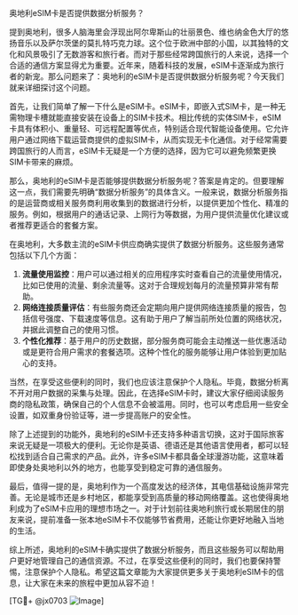 奥地利eSIM卡是否提供数据分析服务？

提到奥地利，很多人脑海里会浮现出阿尔卑斯山的壮丽景色、维也纳金色大厅的悠扬音乐以及萨尔茨堡的莫扎特巧克力球。这个位于欧洲中部的小国，以其独特的文化和风景吸引了无数游客和旅行者。而对于那些经常跨国旅行的人来说，选择一个合适的通信方案显得尤为重要。近年来，随着科技的发展，eSIM卡逐渐成为旅行者的新宠。那么问题来了：奥地利的eSIM卡是否提供数据分析服务呢？今天我们就来详细探讨这个问题。

首先，让我们简单了解一下什么是eSIM卡。eSIM卡，即嵌入式SIM卡，是一种无需物理卡槽就能直接安装在设备上的SIM卡技术。相比传统的实体SIM卡，eSIM卡具有体积小、重量轻、可远程配置等优点，特别适合现代智能设备使用。它允许用户通过网络下载运营商提供的虚拟SIM卡，从而实现无卡化通信。对于经常需要跨国旅行的人而言，eSIM卡无疑是一个方便的选择，因为它可以避免频繁更换SIM卡带来的麻烦。

那么，奥地利的eSIM卡是否能够提供数据分析服务呢？答案是肯定的。但要理解这一点，我们需要先明确“数据分析服务”的具体含义。一般来说，数据分析服务指的是运营商或相关服务商利用收集到的数据进行分析，以提供更加个性化、精准的服务。例如，根据用户的通话记录、上网行为等数据，为用户提供流量优化建议或者推荐更适合的套餐方案。

在奥地利，大多数主流的eSIM卡供应商确实提供了数据分析服务。这些服务通常包括以下几个方面：

1. **流量使用监控**：用户可以通过相关的应用程序实时查看自己的流量使用情况，比如已使用的流量、剩余流量等。这对于合理规划每月的流量预算非常有帮助。
2. **网络连接质量评估**：有些服务商还会定期向用户提供网络连接质量的报告，包括信号强度、下载速度等信息。这有助于用户了解当前所处位置的网络状况，并据此调整自己的使用习惯。
3. **个性化推荐**：基于用户的历史数据，部分服务商可能会主动推送一些优惠活动或是更符合用户需求的套餐选项。这种个性化的服务能够让用户体验到更加贴心的支持。

当然，在享受这些便利的同时，我们也应该注意保护个人隐私。毕竟，数据分析离不开对用户数据的采集与处理。因此，在选择eSIM卡时，建议大家仔细阅读服务商的隐私政策，确保自己的个人信息不会被滥用。同时，也可以考虑启用一些安全设置，如双重身份验证等，进一步提高账户的安全性。

除了上述提到的功能外，奥地利的eSIM卡还支持多种语言切换，这对于国际旅客来说无疑是一项极大的便利。无论你是英语、德语还是其他语言使用者，都可以轻松找到适合自己需求的产品。此外，许多eSIM卡都具备全球漫游功能，这意味着即使身处奥地利以外的地方，也能享受到稳定可靠的通信服务。

最后，值得一提的是，奥地利作为一个高度发达的经济体，其电信基础设施非常完善。无论是城市还是乡村地区，都能享受到高质量的移动网络覆盖。这也使得奥地利成为了eSIM卡应用的理想市场之一。对于计划前往奥地利旅行或长期居住的朋友来说，提前准备一张本地eSIM卡不仅能够节省费用，还能让你更好地融入当地的生活。

综上所述，奥地利的eSIM卡确实提供了数据分析服务，而且这些服务可以帮助用户更好地管理自己的通信资源。不过，在享受这些便利的同时，我们也要保持警惕，注意保护个人隐私。希望这篇文章能为大家提供更多关于奥地利eSIM卡的信息，让大家在未来的旅程中更加从容不迫！

[TG💪+ @jx0703 ![Image](https://github.com/user-attachments/assets/dbca1d08-cadb-493c-b0ec-ad6f7a83f270)]